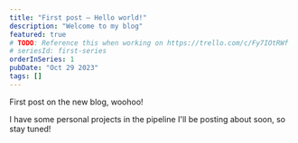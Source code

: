 ```yaml
---
title: "First post — Hello world!"
description: "Welcome to my blog"
featured: true
# TODO: Reference this when working on https://trello.com/c/Fy7IOtRWf
# seriesId: first-series
orderInSeries: 1
pubDate: "Oct 29 2023"
tags: []
---
```


First post on the new blog, woohoo!

I have some personal projects in the pipeline I'll be posting about soon, so stay tuned!